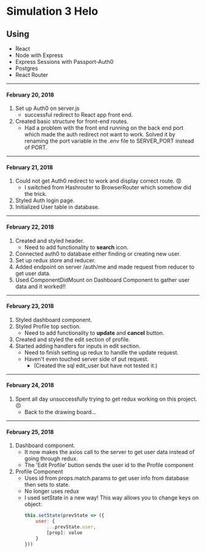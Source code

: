 # Simulation 3 Helo

## Using 
* React
* Node with Express
* Express Sessions with Passport-Auth0
* Postgres
* React Router

---

#### February 20, 2018
1. Set up Auth0 on server.js
    - successful redirect to React app front end.
2. Created basic structure for front-end routes.
    - Had a problem with the front end running on the back end port which made the auth redirect not want to work. Solved it by renaming the port variable in the .env file to SERVER_PORT instead of PORT.

---

#### February 21, 2018
1. Could not get Auth0 redirect to work and display correct route. :rage:
    - I switched from Hashrouter to BrowserRouter which somehow did the trick.
2. Styled Auth login page.
3. Initialized User table in database.

---

#### February 22, 2018
1. Created and styled header.
    - Need to add functionality to **search** icon.
2. Connected auth0 to database either finding or creating new user.
3. Set up redux store and reducer.
4. Added endpoint on server /auth/me and made request from reducer to get user data.
5. Used ComponentDidMount on Dashboard Component to gather user data and it worked!!

---

#### February 23, 2018
1. Styled dashboard component.
2. Styled Profile top section. 
    - Need to add functionality to **update** and **cancel** button.
3. Created and styled the edit section of profile. 
4. Started adding handlers for inputs in edit section.
    - Need to finish setting up redux to handle the update request.
    - Haven't even touched server side of put request.
        - (Created the sql edit_user but have not tested it.)

---

#### February 24, 2018
1. Spent all day unsuccessfully trying to get redux working on this project. :persevere:
    - Back to the drawing board...

---

#### February 25, 2018
1. Dashboard component. 
    - It now makes the axios call to the server to get user data instead of going through redux.
    - The 'Edit Profile' button sends the user id to the Profile component
2. Profile Component
    - Uses id from props.match.params to get user info from database then sets to state.
    - No longer uses redux
    - I used setState in a new way! This way allows you to change keys on object:
        ```javascript
        this.setState(prevState => ({
            user: {
                ...prevState.user,
                [prop]: value
            }
        }))
        ```


  